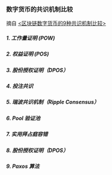 ### 数字货币的共识机制比较

摘自 [<区块链数字货币的9种共识机制比较>](https://zhuanlan.zhihu.com/p/32585236) 



##### 1. 工作量证明 (POW)

##### 2. 权益证明 (POS)

##### 3. 股份授权证明（DPOS）

##### 4. 投注共识

##### 5. 瑞波共识机制（Ripple Consensus）

##### 6. Pool 验证池

##### 7. 实用拜占庭容错

##### 8. 股份授权证明（DPOS）

##### 9. Paxos 算法
